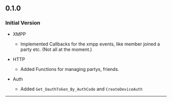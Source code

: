## 0.1.0


### Initial Version

* XMPP

  * Implemented Callbacks for the xmpp events, like member joined a party etc. (Not all at the moment.)

* HTTP

  * Added Functions for managing partys, friends. 

* Auth
  
  * Added `Get_OauthToken_By_AuthCode` and `CreateDeviceAuth`



<hr>

